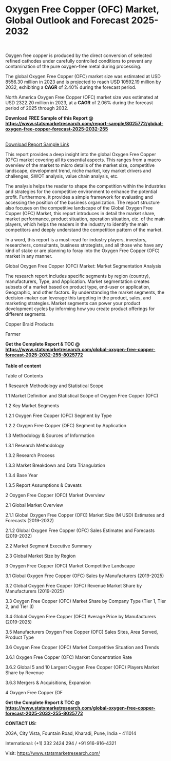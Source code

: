 <h1>Oxygen Free Copper (OFC) Market, Global Outlook and Forecast 2025-2032</h1><br/><p>
 
 Oxygen free copper is produced by the direct conversion of selected refined cathodes under carefully controlled conditions to prevent any contamination of the pure oxygen-free metal during processing.</p><p>
 
 The global Oxygen Free Copper (OFC) market size was estimated at USD 8556.30 million in 2023 and is projected to reach USD 10592.19 million by 2032, exhibiting a <strong>CAGR</strong> of 2.40% during the forecast period.</p><p>
 
 North America Oxygen Free Copper (OFC) market size was estimated at USD 2322.20 million in 2023, at a <strong>CAGR</strong> of 2.06% during the forecast period of 2025 through 2032.</p><div><b>Download FREE Sample of this Report @ <a href="https://www.statsmarketresearch.com/download-free-sample/8025772/global-oxygen-free-copper-forecast-2025-2032-255">https://www.statsmarketresearch.com/report-sample/8025772/global-oxygen-free-copper-forecast-2025-2032-255</a></b></div><br><p><a href="https://www.statsmarketresearch.com/download-free-sample/8025772/global-oxygen-free-copper-forecast-2025-2032-255">Download Report Sample Link</a></p><p>
 
 This report provides a deep insight into the global Oxygen Free Copper (OFC) market covering all its essential aspects. This ranges from a macro overview of the market to micro details of the market size, competitive landscape, development trend, niche market, key market drivers and challenges, SWOT analysis, value chain analysis, etc.</p><p>
 
 The analysis helps the reader to shape the competition within the industries and strategies for the competitive environment to enhance the potential profit. Furthermore, it provides a simple framework for evaluating and accessing the position of the business organization. The report structure also focuses on the competitive landscape of the Global Oxygen Free Copper (OFC) Market, this report introduces in detail the market share, market performance, product situation, operation situation, etc. of the main players, which helps the readers in the industry to identify the main competitors and deeply understand the competition pattern of the market.</p><p>In a word, this report is a must-read for industry players, investors, researchers, consultants, business strategists, and all those who have any kind of stake or are planning to foray into the Oxygen Free Copper (OFC) market in any manner.</p><p>Global Oxygen Free Copper (OFC) Market: Market Segmentation Analysis</p><p>The research report includes specific segments by region (country), manufacturers, Type, and Application. Market segmentation creates subsets of a market based on product type, end-user or application, Geographic, and other factors. By understanding the market segments, the decision-maker can leverage this targeting in the product, sales, and marketing strategies. Market segments can power your product development cycles by informing how you create product offerings for different segments.</p><p>Copper Braid Products</p><p>Farmer</p><div><b>Get the Complete Report & TOC @ <a href="https://www.statsmarketresearch.com/global-oxygen-free-copper-forecast-2025-2032-255-8025772">https://www.statsmarketresearch.com/global-oxygen-free-copper-forecast-2025-2032-255-8025772</a></b></div><br><b>Table of content</b><p>Table of Contents<br />
 
 1 Research Methodology and Statistical Scope<br />
 
 1.1 Market Definition and Statistical Scope of Oxygen Free Copper (OFC)<br />
 
 1.2 Key Market Segments<br />
 
 1.2.1 Oxygen Free Copper (OFC) Segment by Type<br />
 
 1.2.2 Oxygen Free Copper (OFC) Segment by Application<br />
 
 1.3 Methodology & Sources of Information<br />
 
 1.3.1 Research Methodology<br />
 
 1.3.2 Research Process<br />
 
 1.3.3 Market Breakdown and Data Triangulation<br />
 
 1.3.4 Base Year<br />
 
 1.3.5 Report Assumptions & Caveats<br />
 
 2 Oxygen Free Copper (OFC) Market Overview<br />
 
 2.1 Global Market Overview<br />
 
 2.1.1 Global Oxygen Free Copper (OFC) Market Size (M USD) Estimates and Forecasts (2019-2032)<br />
 
 2.1.2 Global Oxygen Free Copper (OFC) Sales Estimates and Forecasts (2019-2032)<br />
 
 2.2 Market Segment Executive Summary<br />
 
 2.3 Global Market Size by Region<br />
 
 3 Oxygen Free Copper (OFC) Market Competitive Landscape<br />
 
 3.1 Global Oxygen Free Copper (OFC) Sales by Manufacturers (2019-2025)<br />
 
 3.2 Global Oxygen Free Copper (OFC) Revenue Market Share by Manufacturers (2019-2025)<br />
 
 3.3 Oxygen Free Copper (OFC) Market Share by Company Type (Tier 1, Tier 2, and Tier 3)<br />
 
 3.4 Global Oxygen Free Copper (OFC) Average Price by Manufacturers (2019-2025)<br />
 
 3.5 Manufacturers Oxygen Free Copper (OFC) Sales Sites, Area Served, Product Type<br />
 
 3.6 Oxygen Free Copper (OFC) Market Competitive Situation and Trends<br />
 
 3.6.1 Oxygen Free Copper (OFC) Market Concentration Rate<br />
 
 3.6.2 Global 5 and 10 Largest Oxygen Free Copper (OFC) Players Market Share by Revenue<br />
 
 3.6.3 Mergers & Acquisitions, Expansion<br />
 
 4 Oxygen Free Copper (OF<br><div><b>Get the Complete Report & TOC @ <a href="https://www.statsmarketresearch.com/global-oxygen-free-copper-forecast-2025-2032-255-8025772">https://www.statsmarketresearch.com/global-oxygen-free-copper-forecast-2025-2032-255-8025772</a></b></div></p>
 
 <b>CONTACT US:</b><br>
 
 203A, City Vista, Fountain Road, Kharadi, Pune, India - 411014 <br>
 
 International: (+1) 332 2424 294 / +91 916-916-4321<br>
 
 Visit: <a href="https://www.statsmarketresearch.com/">https://www.statsmarketresearch.com/</a>
 
 <br>